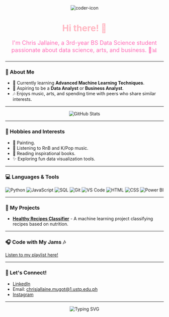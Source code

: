<div align="center">
  <img src="https://i.ibb.co/30vMvjQ/Header.png" alt="coder-icon"/>
  <h1 align="center" style="color:#FFB6C1;">Hi there! 💖</h1>
  <p style="font-size:18px;color:#FF69B4;">
    I'm Chris Jallaine, a 3rd-year BS Data Science student passionate about data science, arts, and business. 🎨📊
  </p>
</div>

---

### 🌸 About Me
- 🌱 Currently learning **Advanced Machine Learning Techniques**.
- 💼 Aspiring to be a **Data Analyst** or **Business Analyst**.
- 🎶 Enjoys music, arts, and spending time with peers who share similar interests.

---

<div align="center">
  <img src="https://github-readme-stats.vercel.app/api?username=chrisjallaine&show_icons=true&theme=tokyonight" alt="GitHub Stats" />
</div>

---

### 💖 Hobbies and Interests
- 🎨 Painting.
- 🎵 Listening to RnB and K/Pop music.
- 📖 Reading inspirational books.
- ✨ Exploring fun data visualization tools.

---

### 💻 Languages & Tools
<div align="center">
  <img src="https://img.icons8.com/color/48/null/python--v1.png" alt="Python" />
  <img src="https://img.icons8.com/color/48/null/javascript--v1.png" alt="JavaScript" />
  <img src="https://img.icons8.com/color/48/null/sql.png" alt="SQL" />
  <img src="https://img.icons8.com/color/48/null/git.png" alt="Git" />
  <img src="https://img.icons8.com/color/48/null/visual-studio-code-2019.png" alt="VS Code" />
  <img src="https://img.icons8.com/color/48/null/html-5.png" alt="HTML" />
  <img src="https://img.icons8.com/color/48/null/css3.png" alt="CSS" />
  <img src="https://img.icons8.com/color/48/null/power-bi.png" alt="Power BI" />
</div>

---

### 🌸 My Projects
- [**Healthy Recipes Classifier**](#) - A machine learning project classifying recipes based on nutrition.

---

### 🎧 Code with My Jams 🎶
[Listen to my playlist here!](https://open.spotify.com/playlist/0limwyQpFvUUYY0f5qgdLH?si=16ad1e65f5ae45c4)

---

### 📲 Let's Connect!
- [LinkedIn](https://ph.linkedin.com/in/chrisjallainemugot)
- Email: [chrisjallaine.mugot@1.ustp.edu.ph](mailto:chrisjallaine.mugot@1.ustp.edu.ph)
- [Instagram](https://www.instagram.com/chaiisua/)

---

<div align="center">
  <img src="https://readme-typing-svg.demolab.com?font=Nunito&size=22&pause=1000&color=FF69B4&width=435&lines=Aspiring+Data+Analyst+%F0%9F%A7%A9;3rd+Year+BS+Data+Science+Student+%F0%9F%8C%B8;Lifelong+Learner+%F0%9F%A7%A9;Embracing+the+journey+of+learning+and+discovery.+%F0%9F%92%99" alt="Typing SVG" />
</div>
